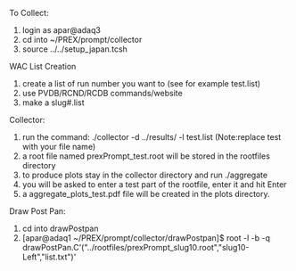 To Collect: 
1) login as apar@adaq3
2) cd into ~/PREX/prompt/collector
3) source ../../setup_japan.tcsh

WAC List Creation
1) create a list of run number you want to (see for example test.list)
2) use PVDB/RCND/RCDB commands/website
3) make a slug#.list

Collector:
1) run the command: ./collector -d ../results/ -l test.list (Note:replace test with your file name)
2) a root file named prexPrompt_test.root will be stored in the rootfiles directory
3) to produce plots stay in the collector directory and run ./aggregate 
4) you will be asked to enter a test part of the rootfile, enter it and hit Enter
5) a aggregate_plots_test.pdf file will be created in the plots directory.

Draw Post Pan:
1) cd into drawPostpan
2) [apar@adaq1 ~/PREX/prompt/collector/drawPostpan]$ root -l -b -q drawPostPan.C'("../rootfiles/prexPrompt_slug10.root","slug10-Left","list.txt")'
